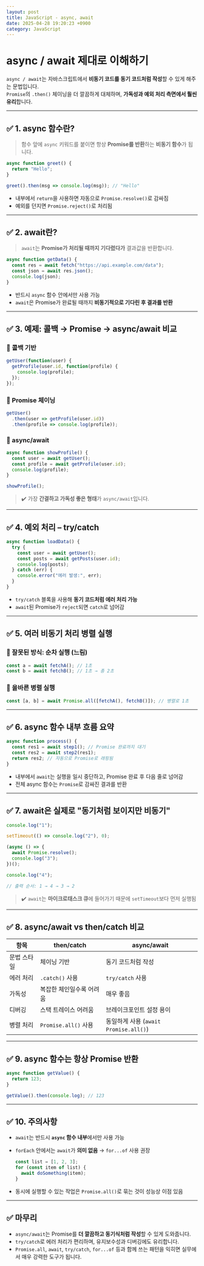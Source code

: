```yaml
---
layout: post
title: JavaScript - async, await
date: 2025-04-28 19:20:23 +0900
category: JavaScript
---
```

# async / await 제대로 이해하기

`async / await`는 자바스크립트에서 **비동기 코드를 동기 코드처럼 작성**할 수 있게 해주는 문법입니다.  
`Promise`의 `.then()` 체이닝을 더 깔끔하게 대체하며, **가독성과 예외 처리 측면에서 훨씬 유리**합니다.

---

## ✅ 1. async 함수란?

> 함수 앞에 `async` 키워드를 붙이면 항상 **Promise를 반환**하는 **비동기 함수**가 됩니다.

```js
async function greet() {
  return "Hello";
}

greet().then(msg => console.log(msg)); // "Hello"
```

- 내부에서 `return`을 사용하면 자동으로 `Promise.resolve()`로 감싸짐
- 예외를 던지면 `Promise.reject()`로 처리됨

---

## ✅ 2. await란?

> `await`는 **Promise가 처리될 때까지 기다렸다가** 결과값을 반환합니다.

```js
async function getData() {
  const res = await fetch("https://api.example.com/data");
  const json = await res.json();
  console.log(json);
}
```

- 반드시 `async` 함수 안에서만 사용 가능
- `await`은 Promise가 완료될 때까지 **비동기적으로 기다린 후 결과를 반환**

---

## ✅ 3. 예제: 콜백 → Promise → async/await 비교

### 🔸 콜백 기반

```js
getUser(function(user) {
  getProfile(user.id, function(profile) {
    console.log(profile);
  });
});
```

### 🔸 Promise 체이닝

```js
getUser()
  .then(user => getProfile(user.id))
  .then(profile => console.log(profile));
```

### 🔸 async/await

```js
async function showProfile() {
  const user = await getUser();
  const profile = await getProfile(user.id);
  console.log(profile);
}

showProfile();
```

> ✔️ 가장 **간결하고 가독성 좋은 형태**가 `async/await`입니다.

---

## ✅ 4. 예외 처리 – try/catch

```js
async function loadData() {
  try {
    const user = await getUser();
    const posts = await getPosts(user.id);
    console.log(posts);
  } catch (err) {
    console.error("에러 발생:", err);
  }
}
```

- `try/catch` 블록을 사용해 **동기 코드처럼 에러 처리 가능**
- `await`된 Promise가 `reject`되면 `catch`로 넘어감

---

## ✅ 5. 여러 비동기 처리 병렬 실행

### 🔹 잘못된 방식: 순차 실행 (느림)

```js
const a = await fetchA(); // 1초
const b = await fetchB(); // 1초 → 총 2초
```

### 🔹 올바른 병렬 실행

```js
const [a, b] = await Promise.all([fetchA(), fetchB()]); // 병렬로 1초
```

---

## ✅ 6. async 함수 내부 흐름 요약

```js
async function process() {
  const res1 = await step1(); // Promise 완료까지 대기
  const res2 = await step2(res1);
  return res2; // 자동으로 Promise로 래핑됨
}
```

- 내부에서 `await`는 실행을 일시 중단하고, Promise 완료 후 다음 줄로 넘어감
- 전체 async 함수는 `Promise`로 감싸진 결과를 반환

---

## ✅ 7. await은 실제로 "동기처럼 보이지만 비동기"

```js
console.log("1");

setTimeout(() => console.log("2"), 0);

(async () => {
  await Promise.resolve();
  console.log("3");
})();

console.log("4");

// 출력 순서: 1 → 4 → 3 → 2
```

> ✔️ `await`는 **마이크로태스크 큐**에 들어가기 때문에 `setTimeout`보다 먼저 실행됨

---

## ✅ 8. async/await vs then/catch 비교

| 항목         | then/catch                           | async/await                            |
|--------------|--------------------------------------|----------------------------------------|
| 문법 스타일   | 체이닝 기반                          | 동기 코드처럼 작성                     |
| 에러 처리     | `.catch()` 사용                      | `try/catch` 사용                       |
| 가독성        | 복잡한 체인일수록 어려움            | 매우 좋음                              |
| 디버깅        | 스택 트레이스 어려움                | 브레이크포인트 설정 용이               |
| 병렬 처리     | `Promise.all()` 사용                | 동일하게 사용 (`await Promise.all()`) |

---

## ✅ 9. async 함수는 항상 Promise 반환

```js
async function getValue() {
  return 123;
}

getValue().then(console.log); // 123
```

---

## ✅ 10. 주의사항

- `await`는 반드시 **`async` 함수 내부**에서만 사용 가능
- `forEach` 안에서는 `await`가 **의미 없음** → `for...of` 사용 권장
  ```js
  const list = [1, 2, 3];
  for (const item of list) {
    await doSomething(item);
  }
  ```

- 동시에 실행할 수 있는 작업은 `Promise.all()`로 묶는 것이 성능상 이점 있음

---

## ✅ 마무리

- `async/await`는 Promise를 **더 깔끔하고 동기식처럼 작성**할 수 있게 도와줍니다.
- `try/catch`로 에러 처리가 편리하며, 유지보수성과 디버깅에도 유리합니다.
- `Promise.all`, `await`, `try/catch`, `for...of` 등과 함께 쓰는 패턴을 익히면 실무에서 매우 강력한 도구가 됩니다.